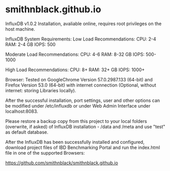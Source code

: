 # smithnblack.github.io

InfluxDB v1.0.2 Installation, avaliable online, requires root privileges on the host machine.


InfluxDB System Requirements: 
  Low Load Recommendations: 
     CPU: 2-4
     RAM: 2-4 GB
     IOPS: 500

  Moderate Load Recommendations: 
     CPU: 4-6
     RAM: 8-32 GB
     IOPS: 500-1000


  High Load Recommendations: 
     CPU: 8+
     RAM: 32+ GB
     IOPS: 1000+



Browser: Tested on GoogleChrome Version 57.0.2987.133 (64-bit) and Firefox Version 53.0 (64-bit) with internet connection (Optional, without internet: storing Libraries locally).

After the successful installation, port settings, user and other options can be modified under /etc/influxdb or under Web Admin Interface under localhost:8083. 

Please restore a backup copy from this project to your local folders (overwrite, if asked) of InfluxDB installation - /data and /meta and use "test" as default database.

After the InfluxDB has been successfully installed and configured, download project files of IBD Benchmarking Portal and run the index.html file in one of the supported Browsers:

https://github.com/smithnblack/smithnblack.github.io
